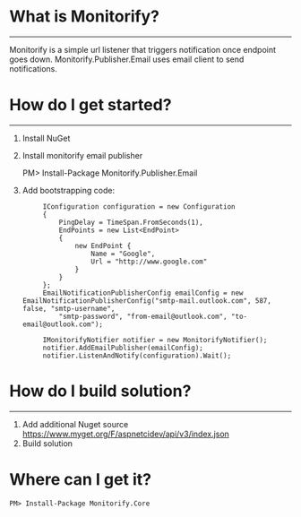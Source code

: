 # What is Monitorify?
----------------------------------------
Monitorify is a simple url listener that triggers notification once endpoint goes down. Monitorify.Publisher.Email uses email client to send notifications.

# How do I get started?
----------------------------------------
1. Install NuGet
2. Install monitorify email publisher

    PM> Install-Package Monitorify.Publisher.Email

3. Add bootstrapping code:


            IConfiguration configuration = new Configuration
            {
                PingDelay = TimeSpan.FromSeconds(1),
                EndPoints = new List<EndPoint>
                {
                    new EndPoint {
                        Name = "Google",
                        Url = "http://www.google.com"
                    }
                }
            };
            EmailNotificationPublisherConfig emailConfig = new EmailNotificationPublisherConfig("smtp-mail.outlook.com", 587, false, "smtp-username",
                "smtp-password", "from-email@outlook.com", "to-email@outlook.com");

            IMonitorifyNotifier notifier = new MonitorifyNotifier();
            notifier.AddEmailPublisher(emailConfig);
            notifier.ListenAndNotify(configuration).Wait();
            

# How do I build solution?
----------------------------------------
1. Add additional Nuget source https://www.myget.org/F/aspnetcidev/api/v3/index.json <br />
2. Build solution

# Where can I get it?

    PM> Install-Package Monitorify.Core
